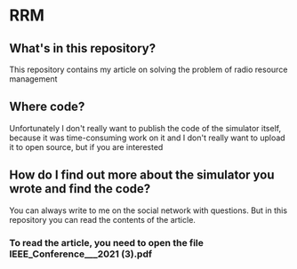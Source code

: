 # RRM
## What's in this repository?
This repository contains my article on solving the problem of radio resource management
## Where code?
Unfortunately I don't really want to publish the code of the simulator itself, because it was time-consuming work on it and I don't really want to upload it to open source, but if you are interested
## How do I find out more about the simulator you wrote and find the code?
You can always write to me on the social network with questions. But in this repository you can read the contents of the article.
### To read the article, you need to open the file IEEE_Conference___2021 (3).pdf
